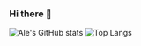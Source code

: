### Hi there 👋

  ![Ale's GitHub stats](https://github-readme-stats.vercel.app/api?username=alejandroit2019\&include_all_commits=true&count-private=true)
  ![Top Langs](https://github-readme-stats.vercel.app/api/top-langs/?username=alejandroit2019\&layout=compact\&theme=dark)
  

<!--
**AlejandroIt2019/AlejandroIt2019** is a ✨ _special_ ✨ repository because its `README.md` (this file) appears on your GitHub profile.

Here are some ideas to get you started:

- 🔭 I’m currently working on ...
- 🌱 I’m currently learning ...
- 👯 I’m looking to collaborate on ...
- 🤔 I’m looking for help with ...
- 💬 Ask me about ...
- 📫 How to reach me: ...
- 😄 Pronouns: ...
- ⚡ Fun fact: ...
-->
